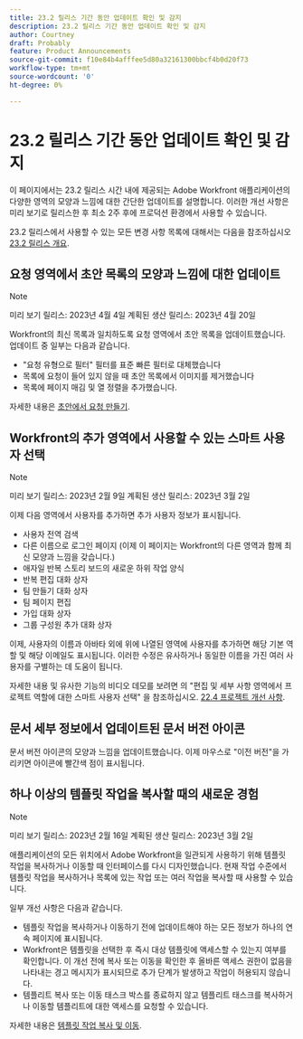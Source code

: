 ```yaml
---
title: 23.2 릴리스 기간 동안 업데이트 확인 및 감지
description: 23.2 릴리스 기간 동안 업데이트 확인 및 감지
author: Courtney
draft: Probably
feature: Product Announcements
source-git-commit: f10e84b4afffee5d80a32161300bbcf4b0d20f73
workflow-type: tm+mt
source-wordcount: '0'
ht-degree: 0%

---
```



# 23.2 릴리스 기간 동안 업데이트 확인 및 감지

이 페이지에서는 23.2 릴리스 시간 내에 제공되는 Adobe Workfront 애플리케이션의 다양한 영역의 모양과 느낌에 대한 간단한 업데이트를 설명합니다. 이러한 개선 사항은 미리 보기로 릴리스한 후 최소 2주 후에 프로덕션 환경에서 사용할 수 있습니다.

23.2 릴리스에서 사용할 수 있는 모든 변경 사항 목록에 대해서는 다음을 참조하십시오 [23.2 릴리스 개요](/help/quicksilver/product-announcements/product-releases/23.2-release-activity/23-2-release-overview.md).

## 요청 영역에서 초안 목록의 모양과 느낌에 대한 업데이트

>[!NOTE]
>
>미리 보기 릴리스: 2023년 4월 4일 계획된 생산 릴리스: 2023년 4월 20일

Workfront의 최신 목록과 일치하도록 요청 영역에서 초안 목록을 업데이트했습니다.
업데이트 중 일부는 다음과 같습니다.

* &quot;요청 유형으로 필터&quot; 필터를 표준 빠른 필터로 대체했습니다
* 목록에 요청이 들어 있지 않을 때 초안 목록에서 이미지를 제거했습니다
* 목록에 페이지 매김 및 열 정렬을 추가했습니다.

자세한 내용은 [초안에서 요청 만들기](/help/quicksilver/manage-work/requests/create-requests/delete-request-draft.md).

## Workfront의 추가 영역에서 사용할 수 있는 스마트 사용자 선택

>[!NOTE]
>
>미리 보기 릴리스: 2023년 2월 9일 계획된 생산 릴리스: 2023년 3월 2일

이제 다음 영역에서 사용자를 추가하면 추가 사용자 정보가 표시됩니다.

* 사용자 전역 검색
* 다른 이름으로 로그인 페이지 (이제 이 페이지는 Workfront의 다른 영역과 함께 최신 모양과 느낌을 갖습니다.)
* 애자일 반복 스토리 보드의 새로운 하위 작업 양식
* 반복 편집 대화 상자
* 팀 만들기 대화 상자
* 팀 페이지 편집
* 가입 대화 상자
* 그룹 구성원 추가 대화 상자

이제, 사용자의 이름과 아바타 외에 위에 나열된 영역에 사용자를 추가하면 해당 기본 역할 및 해당 이메일도 표시됩니다. 이러한 수정은 유사하거나 동일한 이름을 가진 여러 사용자를 구별하는 데 도움이 됩니다.

자세한 내용 및 유사한 기능의 비디오 데모를 보려면 의 &quot;편집 및 세부 사항 영역에서 프로젝트 역할에 대한 스마트 사용자 선택&quot; 을 참조하십시오. [22.4 프로젝트 개선 사항](/help/quicksilver/product-announcements/product-releases/22.4-release-activity/22-4-project-enhancements.md).

## 문서 세부 정보에서 업데이트된 문서 버전 아이콘

문서 버전 아이콘의 모양과 느낌을 업데이트했습니다. 이제 마우스로 &quot;이전 버전&quot;을 가리키면 아이콘에 빨간색 점이 표시됩니다.

## 하나 이상의 템플릿 작업을 복사할 때의 새로운 경험

>[!NOTE]
>
>미리 보기 릴리스: 2023년 2월 16일 계획된 생산 릴리스: 2023년 3월 2일

애플리케이션의 모든 위치에서 Adobe Workfront을 일관되게 사용하기 위해 템플릿 작업을 복사하거나 이동할 때 인터페이스를 다시 디자인했습니다. 현재 작업 수준에서 템플릿 작업을 복사하거나 목록에 있는 작업 또는 여러 작업을 복사할 때 사용할 수 있습니다.

일부 개선 사항은 다음과 같습니다.

* 템플릿 작업을 복사하거나 이동하기 전에 업데이트해야 하는 모든 정보가 하나의 연속 페이지에 표시됩니다.
* Workfront은 템플릿을 선택한 후 즉시 대상 템플릿에 액세스할 수 있는지 여부를 확인합니다. 이 개선 전에 복사 또는 이동을 확인한 후 올바른 액세스 권한이 없음을 나타내는 경고 메시지가 표시되므로 추가 단계가 발생하고 작업이 허용되지 않습니다.
* 템플리트 복사 또는 이동 태스크 박스를 종료하지 않고 템플리트 태스크를 복사하거나 이동할 템플리트에 대한 액세스를 요청할 수 있습니다.

자세한 내용은 [템플릿 작업 복사 및 이동](/help/quicksilver/manage-work/projects/create-and-manage-templates/copy-and-move-template-tasks.md).